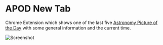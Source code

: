 # APOD New Tab
Chrome Extension which shows one of the last five [Astronomy Picture of the Day](https://apod.nasa.gov/apod/astropix.html) with some general information and the current time.

![Screenshot](https://i.imgur.com/pB7I3pl.png)
